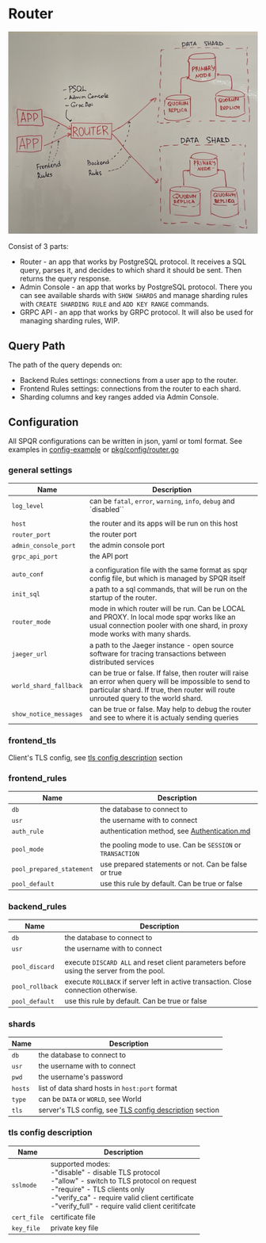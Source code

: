 # Router

![Router schema](router.jpg "Router")

Consist of 3 parts:
- Router - an app that works by PostgreSQL protocol. It receives a SQL query, parses it, and decides to which shard it should be sent. Then returns the query response.
- Admin Console - an app that works by PostgreSQL protocol. There you can see available shards with `SHOW SHARDS` and manage sharding rules with `CREATE SHARDING RULE` and `ADD KEY RANGE` commands.
- GRPC API - an app that works by GRPC protocol. It will also be used for managing sharding rules, WIP.

## Query Path

The path of the query depends on:

- Backend Rules settings: connections from a user app to the router.
- Frontend Rules settings: connections from the router to each shard.
- Sharding columns and key ranges added via Admin Console.

## Configuration

All SPQR configurations can be written in json, yaml or toml format. See examples in [config-example](../config-example/) or [pkg/config/router.go](../pkg/config/router.go)

### general settings

| **Name**               | **Description**                                                                                                                                                                               |
| ---------------------- | --------------------------------------------------------------------------------------------------------------------------------------------------------------------------------------------- |
| `log_level`            | can be `fatal`, `error`, `warning`, `info`, `debug` and `disabled``                                                                                                                           |
|                        |                                                                                                                                                                                               |
| `host`                 | the router and its apps will be run on this host                                                                                                                                              |
| `router_port`          | the router port                                                                                                                                                                               |
| `admin_console_port`   | the admin console port                                                                                                                                                                        |
| `grpc_api_port`        | the API port                                                                                                                                                                                  |
|                        |                                                                                                                                                                                               |
| `auto_conf`            | a configuration file with the same format as spqr config file, but which is managed by SPQR itself                                                                                            |
| `init_sql`             | a path to a sql commands, that will be run on the startup of the router.                                                                                                                      |
| `router_mode`          | mode in which router will be run. Can be LOCAL and PROXY. In local mode spqr works like an usual connection pooler with one shard, in proxy mode works with many shards.                      |
| `jaeger_url`           | a path to the Jaeger instance - open source software for tracing transactions between distributed services                                                                                    |
| `world_shard_fallback` | can be true or false. If false, then router will raise an error when query will be impossible to send to particular shard. If true, then router will route unrouted query to the world shard. |
| `show_notice_messages` | can be true or false. May help to debug the router and see to where it is actualy sending queries |

### frontend_tls

Client's TLS config, see [tls config description](#tls-config-description) section

### frontend_rules

| **Name**                  | **Description**                                                     |
| ------------------------- |---------------------------------------------------------------------|
| `db`                      | the database to connect to                                          |
| `usr`                     | the username with to connect                                        |
| `auth_rule`               | authentication method, see [Authentication.md](./Authentication.md) |
|                           |                                                                     |
| `pool_mode`               | the pooling mode to use. Can be `SESSION` or `TRANSACTION`          |
| `pool_prepared_statement` | use prepared statements or not. Can be false or true                |
| `pool_default`            | use this rule by default. Can be true or false                      |

### backend_rules

| **Name**        | **Description**                                                                          |
| --------------- | ---------------------------------------------------------------------------------------- |
| `db`            | the database to connect to                                                               |
| `usr`           | the username with to connect                                                             |
|                 |                                                                                          |
| `pool_discard`  | execute `DISCARD ALL` and reset client parameters before using the server from the pool. |
| `pool_rollback` | execute `ROLLBACK` if server left in active transaction. Close connection otherwise.     |
| `pool_default`  | use this rule by default. Can be true or false                                           |

### shards

| **Name** | **Description**                                                                    |
| -------- | ---------------------------------------------------------------------------------- |
| `db`     | the database to connect to                                                         |
| `usr`    | the username with to connect                                                       |
| `pwd`    | the username's password                                                            |
| `hosts`  | list of data shard hosts in `host:port` format                                     |
| `type`   | can be `DATA` or `WORLD`, see World                                                           |
| `tls`    | server's TLS config, see [TLS config description](#tls-config-description) section |

### tls config description

| **Name**    | **Description**                                                                                                                                                                                                                                                  |
| ----------- | ---------------------------------------------------------------------------------------------------------------------------------------------------------------------------------------------------------------------------------------------------------------- |
| `sslmode`   | supported modes:<br>  -"disable"     - disable TLS protocol<br>-"allow"       - switch to TLS protocol on request<br>-"require"     - TLS clients only<br>-"verify_ca"   - require valid client certificate<br>-"verify_full" - require valid client ceritifcate |
| `cert_file` | certificate file                                                                                                                                                                                                                                                 |
| `key_file`  | private key file                                                                                                                                                                                                                                                 |